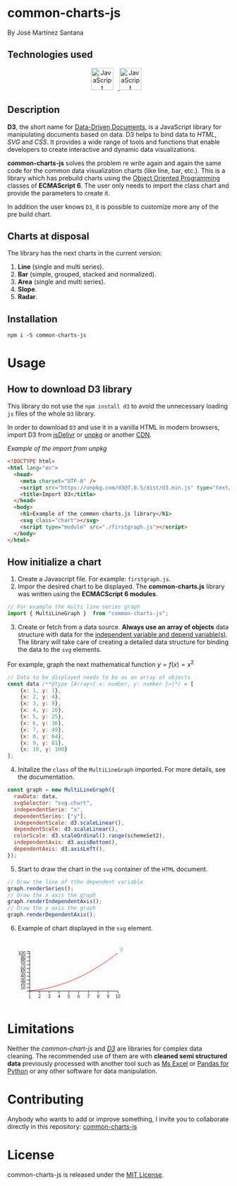 
# common-charts-js

By José Martínez Santana

## Technologies used

<div align="center">
  <a href="https://developer.mozilla.org/en-US/docs/Web/JavaScript" target="_blank" rel="noreferrer">
      <img  alt="JavaScript" height="50px" style="padding-right:10px;background=black" src="https://cdn.jsdelivr.net/gh/devicons/devicon/icons/javascript/javascript-plain.svg"/>
  </a>
  <a href="https://d3js.org/" target="_blank" rel="noreferrer">
      <img  alt="JavaScript" height="50px" style="padding-right:10px;" src="https://cdn.jsdelivr.net/gh/devicons/devicon/icons/d3js/d3js-original.svg"/>
  </a>
</div>

## Description

**D3**, the short name for <u>Data-Driven Documents</u>, is a JavaScript library for manipulating documents based on data. D3 helps to bind data to *HTML*, *SVG* and *CSS*. It provides a wide range of tools and functions that enable developers to create interactive and dynamic data visualizations.

**common-charts-js** solves the problem re write again and again the same code for the common data visualization charts (like line, bar, etc.). This is a library which has prebuild charts using the <u>Object Oriented Programming</u> classes of **ECMAScript 6**. The user only needs to import the class chart and provide the parameters to create it.

In addition the user knows `D3`, it is possible to customize more any of the pre build chart.

## Charts at disposal

The library has the next charts in the current version:

1. **Line** (single and multi series).
2. **Bar** (simple, grouped, stacked and normalized).
3. **Area** (single and multi series).
4. **Slope**.
5. **Radar**.

## Installation

```npm
npm i -S common-charts-js
```

# Usage

## How to download D3 library

This library do not use the `npm install d3` to avoid the unnecessary loading `js` files of the whole `D3` library.

In order to download `D3` and use it in a vanilla HTML in modern browsers, import D3 from [jsDelivr](https://www.jsdelivr.com/package/npm/d3) or [unpkg](https://unpkg.com/d3) or another <u>CDN</u>.

*Example of the import from unpkg*

```HTML
<!DOCTYPE html>
<html lang="en">
  <head>
    <meta charset="UTF-8" />
    <script src="https://unpkg.com/d3@7.8.5/dist/d3.min.js" type="text/javascript"></script>
    <title>Import D3</title>
  </head>
  <body>
    <h1>Example of the common-charts.js library</h1>
    <svg class="chart"></svg>
    <script type="module" src="./firstgraph.js"></script>
  </body>
</html>
```

## How initialize a chart

1. Create a Javascript file. For example: `firstgraph.js`.
2. Impor the desired chart to be displayed. The **common-charts.js** library was written using the **ECMACScript 6 modules**.
```Javascript
// For example the multi line series graph
import { MultiLineGraph }  from "common-charts-js";
```
3. Create or fetch from a data source. **Always use an array of objects** data structure with data for the [independent variable and depend variable(s)](https://en.wikipedia.org/wiki/Dependent_and_independent_variables). The library will take care of creating a detailed data structure for binding the data to the `svg` elements.

For example, graph the next mathematical function $y = f(x) = x^2$
```Javascript
// Data to be displayed needs to be as an array of objects
const data /**@type {Array<{ x: number, y: number }>}*/ = [
    {x: 1, y: 1},
    {x: 2, y: 4},
    {x: 3, y: 9},
    {x: 4, y: 16},
    {x: 5, y: 25},
    {x: 6, y: 36},
    {x: 7, y: 49},
    {x: 8, y: 64},
    {x: 9, y: 81},
    {x: 10, y: 100}
];
```
4. Initalize the `class` of the `MultiLineGraph` imported. For more details, see the documentation.
```Javascript
const graph = new MultiLineGraph({
  rawData: data,
  svgSelector: "svg.chart",
  independentSerie: "x",
  dependentSeries: ["y"],
  independentScale: d3.scaleLinear(),
  dependentScale: d3.scaleLinear(),
  colorScale: d3.scaleOrdinal().range(schemeSet2),
  independentAxis: d3.axisBottom(),
  dependentAxis: d3.axisLeft(),
});
```
5. Start to draw the chart in the `svg` container of the `HTML` document.
```Javascript
// Draw the line of tthe dependent variable
graph.renderSeries();
// Draw the x axis the graph
graph.renderIndependentAxis();
// Draw the y axis the graph
graph.renderDependentAxis();
```
6. Example of chart displayed in the `svg` element.
<html>
  <svg class="chart">
    <g class="series">
      <g class="y">
        <path
          class="y"
          d="M50,119.957L72.222,117.362L94.444,113.037L116.667,106.982L138.889,99.198L161.111,89.683L183.333,78.438L205.556,65.464L227.778,50.759L250,34.325"
          style="fill: none; stroke: red"
          ></path>
        <text
          class="y hide unselected"
          x="250"
          y="34.324843825084095"
          dx="5"
          dy="-5"
          style="fill: rgb(102, 194, 165)"
          >
          y
        </text>
      </g>
    </g>
    <g
      class="x axis"
      transform="translate(0, 120)"
      fill="none"
      font-size="10"
      font-family="sans-serif"
      text-anchor="middle"
      >
      <path
        class="domain"
        stroke="currentColor"
        d="M50.5,6V0.5H250.5V6"
        ></path>
      <g class="tick" opacity="1" transform="translate(50.5,0)">
        <line stroke="currentColor" y2="6"></line>
        <text fill="currentColor" y="9" dy="0.71em">1</text>
      </g>
      <g class="tick" opacity="1" transform="translate(72.72222222222221,0)">
        <line stroke="currentColor" y2="6"></line>
        <text fill="currentColor" y="9" dy="0.71em">2</text>
      </g>
      <g class="tick" opacity="1" transform="translate(94.94444444444444,0)">
        <line stroke="currentColor" y2="6"></line>
        <text fill="currentColor" y="9" dy="0.71em">3</text>
      </g>
      <g class="tick" opacity="1" transform="translate(117.16666666666666,0)">
        <line stroke="currentColor" y2="6"></line>
        <text fill="currentColor" y="9" dy="0.71em">4</text>
      </g>
      <g class="tick" opacity="1" transform="translate(139.38888888888889,0)">
        <line stroke="currentColor" y2="6"></line>
        <text fill="currentColor" y="9" dy="0.71em">5</text>
      </g>
      <g class="tick" opacity="1" transform="translate(161.61111111111111,0)">
        <line stroke="currentColor" y2="6"></line>
        <text fill="currentColor" y="9" dy="0.71em">6</text>
      </g>
      <g class="tick" opacity="1" transform="translate(183.83333333333331,0)">
        <line stroke="currentColor" y2="6"></line>
        <text fill="currentColor" y="9" dy="0.71em">7</text>
      </g>
      <g class="tick" opacity="1" transform="translate(206.05555555555557,0)">
        <line stroke="currentColor" y2="6"></line>
        <text fill="currentColor" y="9" dy="0.71em">8</text>
      </g>
      <g class="tick" opacity="1" transform="translate(228.27777777777777,0)">
        <line stroke="currentColor" y2="6"></line>
        <text fill="currentColor" y="9" dy="0.71em">9</text>
      </g>
      <g class="tick" opacity="1" transform="translate(250.5,0)">
        <line stroke="currentColor" y2="6"></line>
        <text fill="currentColor" y="9" dy="0.71em">10</text>
      </g>
    </g>
    <g
      class="y axis"
      transform="translate(50, 0)"
      fill="none"
      font-size="10"
      font-family="sans-serif"
      text-anchor="end"
      >
      <path
        class="domain"
        stroke="currentColor"
        d="M-6,120.5H0.5V30.5H-6"
        ></path>
      <g class="tick" opacity="1" transform="translate(0,112.67203267659778)">
        <line stroke="currentColor" x2="-6"></line>
        <text fill="currentColor" x="-9" dy="0.32em">10</text>
      </g>
      <g class="tick" opacity="1" transform="translate(0,104.02234502642959)">
        <line stroke="currentColor" x2="-6"></line>
        <text fill="currentColor" x="-9" dy="0.32em">20</text>
      </g>
      <g class="tick" opacity="1" transform="translate(0,95.37265737626142)">
        <line stroke="currentColor" x2="-6"></line>
        <text fill="currentColor" x="-9" dy="0.32em">30</text>
      </g>
      <g class="tick" opacity="1" transform="translate(0,86.72296972609323)">
        <line stroke="currentColor" x2="-6"></line>
        <text fill="currentColor" x="-9" dy="0.32em">40</text>
      </g>
      <g class="tick" opacity="1" transform="translate(0,78.07328207592504)">
        <line stroke="currentColor" x2="-6"></line>
        <text fill="currentColor" x="-9" dy="0.32em">50</text>
      </g>
      <g class="tick" opacity="1" transform="translate(0,69.42359442575685)">
        <line stroke="currentColor" x2="-6"></line>
        <text fill="currentColor" x="-9" dy="0.32em">60</text>
      </g>
      <g class="tick" opacity="1" transform="translate(0,60.77390677558866)">
        <line stroke="currentColor" x2="-6"></line>
        <text fill="currentColor" x="-9" dy="0.32em">70</text>
      </g>
      <g class="tick" opacity="1" transform="translate(0,52.12421912542048)">
        <line stroke="currentColor" x2="-6"></line>
        <text fill="currentColor" x="-9" dy="0.32em">80</text>
      </g>
      <g class="tick" opacity="1" transform="translate(0,43.47453147525228)">
        <line stroke="currentColor" x2="-6"></line>
        <text fill="currentColor" x="-9" dy="0.32em">90</text>
      </g>
      <g class="tick" opacity="1" transform="translate(0,34.824843825084095)">
        <line stroke="currentColor" x2="-6"></line>
        <text fill="currentColor" x="-9" dy="0.32em">100</text>
      </g>
    </g>
  </svg>
</html>

# Limitations

Neither the *common-chart-js* and *[D3](https://d3js.org/)* are libraries for complex data cleaning. The recommended use of them are with **cleaned semi structured data** previously processed with another tool such as [Ms Excel](https://www.microsoft.com/en/microsoft-365/excel) or [Pandas for Python](https://pandas.pydata.org/) or any other software for data manipulation.

# Contributing
Anybody who wants to add or improve something, I invite you to collaborate directly in this repository: [common-charts-js](https://github.com/MetalbolicX/common-charts-js)

# License
common-charts-js is released under the [MIT License](https://opensource.org/licenses/MIT).